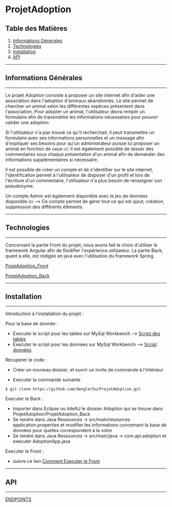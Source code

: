# ProjetAdoption

## Table des Matières
1. [Informations Générales](#informations-générales)
2. [Technologies](#technologies)
3. [Installation](#installation)
4. [API](#api)

***

## Informations Générales
***

Le projet Adoption consiste à proposer un site internet afin d'aider une association dans l'adoption d'animaux abandonnés.
Le site permet de chercher un animal selon les différentes espèces présentent dans l'association. Pour adopter un animal, l'utilisateur devra remplir un formulaire afin de transmettre les informations nécessaires pour pouvoir valider une adoption.

Si l'utilisateur n'a pas trouvé ce qu'il recherchait, il peut transmettre un formulaire avec ses informations personnelles et un message afin d'expliquer ses besoins pour qu'un administrateur puisse lui proposer un animal en fonction de ceux-ci.
Il est également possible de laisser des commentaires sous chaque présentation d'un animal afin de demander des informations supplémentaires si nécessaire.

Il est possible de créer un compte et de s'identifier sur le site internet, l'identification permet à l'utilisateur de disposer d'un profil et lors de l'écriture d'un commentaire, l'utilisateur n'a plus besoin de renseigner son pseudonyme.

Un compte Admin est également disponible avec le jeu de données disponible ici -->
Ce compte permet de gérer tout ce qui est ajout, création, suppression des différents élèments. 

***
## Technologies
***

Concernant la partie Front du projet, nous avons fait le choix d'utiliser le framework Angular afin de fluidifier l'expérience utilisateur. La partie Back, quant à elle, est rédigée en java avec l'utilisation du framework Spring.

[ProjeAdoption_Front](https://github.com/dengler5u/ProjetAdoption/tree/main/ProjetAdoption_Front)

[ProjetAdoption_Back](https://github.com/dengler5u/ProjetAdoption/tree/main/ProjetAdoption_Back)

***
## Installation
***

Introduction à l'installation du projet :

Pour la base de donnée :

* Executer le script pour les tables sur MySql Workbench --> [Script des tables ](https://github.com/dengler5u/ProjetAdoption/blob/main/ScriptBdd.sql)
* Executer le script pour les données sur MySql Workbench --> [Script données](https://github.com/dengler5u/ProjetAdoption/blob/main/DataScript.sql)

Récuperer le code :

* Créer un nouveau dossier, et ouvrir un invite de commande à l'intérieur

* Executer la commande suivante
```
$ git clone https://github.com/dengler5u/ProjetAdoption.git
```
Executer le Back :

* Importer dans Eclipse ou IntelliJ le dossier Adoption qui se trouve dans ProjetAdoption/ProjetAdoption_Back
* Se rendre dans Java Ressources -> src/main/resources application.properties et modifier les informations concernant la base de données pour quelles correspondent à la votre 
* Se rendre dans Java Ressources -> src/main/java -> com.api.adoption et executer AdoptionApp.java

Executer le Front :

* suivre ce lien [Comment Executer le Front](https://github.com/dengler5u/ProjetAdoption/tree/main/ProjetAdoption_Front#readme)

***
## API
***

[ENDPOINTS](https://github.com/dengler5u/ProjetAdoption/tree/main/ProjetAdoption_Back#readme)
